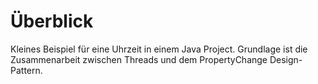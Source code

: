# Überblick
Kleines Beispiel für eine Uhrzeit in einem Java Project. Grundlage ist die Zusammenarbeit zwischen Threads und dem PropertyChange Design-Pattern.
